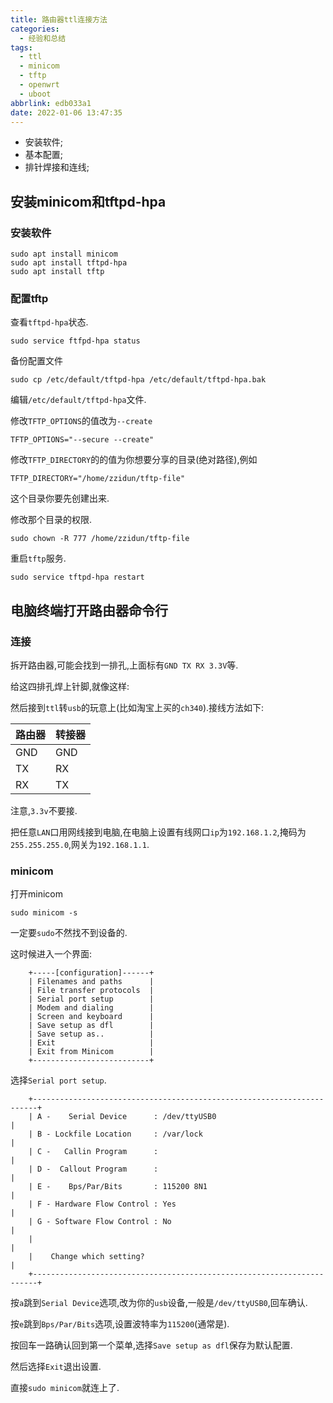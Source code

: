 ```yaml
---
title: 路由器ttl连接方法
categories:
  - 经验和总结
tags:
  - ttl
  - minicom
  - tftp
  - openwrt
  - uboot
abbrlink: edb033a1
date: 2022-01-06 13:47:35
---
```


* 安装软件;
* 基本配置;
* 排针焊接和连线;

<!-- more -->

## 安装minicom和tftpd-hpa

### 安装软件

```shell
sudo apt install minicom
sudo apt install tftpd-hpa
sudo apt install tftp
```

### 配置tftp

查看`tftpd-hpa`状态.

```shell
sudo service ftfpd-hpa status
```

备份配置文件

```shell
sudo cp /etc/default/tftpd-hpa /etc/default/tftpd-hpa.bak
```

编辑`/etc/default/tftpd-hpa`文件.

修改`TFTP_OPTIONS`的值改为`--create`

```shell
TFTP_OPTIONS="--secure --create"
```

修改`TFTP_DIRECTORY`的的值为你想要分享的目录(绝对路径),例如

```shell
TFTP_DIRECTORY="/home/zzidun/tftp-file"
```

这个目录你要先创建出来.

修改那个目录的权限.

```shell
sudo chown -R 777 /home/zzidun/tftp-file
```

重启`tftp`服务.

```shell
sudo service tftpd-hpa restart
```

## 电脑终端打开路由器命令行

### 连接

拆开路由器,可能会找到一排孔,上面标有`GND TX RX 3.3V`等.

给这四排孔焊上针脚,就像这样:

然后接到`ttl`转`usb`的玩意上(比如淘宝上买的`ch340`).接线方法如下:

| 路由器 | 转接器 |
| --- | --- |
| GND | GND |
| TX | RX |
| RX | TX |

注意,`3.3v`不要接.

把任意`LAN`口用网线接到电脑,在电脑上设置有线网口`ip`为`192.168.1.2`,掩码为`255.255.255.0`,网关为`192.168.1.1`.

### minicom

打开minicom

```shell
sudo minicom -s
```

一定要`sudo`不然找不到设备的.

这时候进入一个界面:

```
    +-----[configuration]------+
    | Filenames and paths      |
    | File transfer protocols  |
    | Serial port setup        |
    | Modem and dialing        |
    | Screen and keyboard      |
    | Save setup as dfl        |
    | Save setup as..          |
    | Exit                     |
    | Exit from Minicom        |
    +--------------------------+
```

选择`Serial port setup`.

```
    +-----------------------------------------------------------------------+
    | A -    Serial Device      : /dev/ttyUSB0                              |
    | B - Lockfile Location     : /var/lock                                 |
    | C -   Callin Program      :                                           |
    | D -  Callout Program      :                                           |
    | E -    Bps/Par/Bits       : 115200 8N1                                |
    | F - Hardware Flow Control : Yes                                       |
    | G - Software Flow Control : No                                        |
    |                                                                       |
    |    Change which setting?                                              |
    +-----------------------------------------------------------------------+
```

按`a`跳到`Serial Device`选项,改为你的`usb`设备,一般是`/dev/ttyUSB0`,回车确认.

按`e`跳到`Bps/Par/Bits`选项,设置波特率为`115200`(通常是).

按回车一路确认回到第一个菜单,选择`Save setup as dfl`保存为默认配置.

然后选择`Exit`退出设置.

直接`sudo minicom`就连上了.